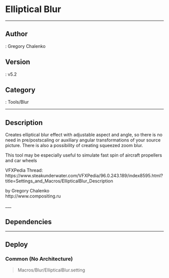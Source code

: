 # Elliptical Blur
___

## Author
 : Gregory Chalenko

## Version
 : v5.2

## Category
 : Tools/Blur
___

## Description
<p>Creates elliptical blur effect with adjustable aspect and angle, so there is no need in pre/postscaling or auxiliary angular transformations of your source picture. There is also a possibility of creating squeezed zoom blur.</p>
	
<p>This tool may be especially useful to simulate fast spin of aircraft propellers and car wheels</p>

<p>VFXPedia Thread:<br>
https://www.steakunderwater.com/VFXPedia/96.0.243.189/index8595.html?title=Settings_and_Macros/EllipticalBlur_Description</p>

<p>by Gregory Chalenko<br>
http://www.compositing.ru</p>___

## Dependencies


___

## Deploy

### Common (No Architecture)

> Macros/Blur/EllipticalBlur.setting  
